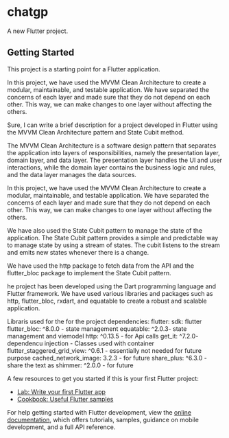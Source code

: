 # chatgp

A new Flutter project.

## Getting Started

This project is a starting point for a Flutter application.


In this project, we have used the MVVM Clean Architecture to create a modular, maintainable, and testable application. We have separated the concerns of each layer and made sure that they do not depend on each other. This way, we can make changes to one layer without affecting the others.

Sure, I can write a brief description for a project developed in Flutter using the MVVM Clean Architecture pattern and State Cubit method.

The MVVM Clean Architecture is a software design pattern that separates the application into layers of responsibilities, namely the presentation layer, domain layer, and data layer. The presentation layer handles the UI and user interactions, while the domain layer contains the business logic and rules, and the data layer manages the data sources.

In this project, we have used the MVVM Clean Architecture to create a modular, maintainable, and testable application. We have separated the concerns of each layer and made sure that they do not depend on each other. This way, we can make changes to one layer without affecting the others.

We have also used the State Cubit pattern to manage the state of the application. The State Cubit pattern provides a simple and predictable way to manage state by using a stream of states. The cubit listens to the stream and emits new states whenever there is a change.

We have used the http package to fetch data from the API and the flutter_bloc package to implement the State Cubit pattern.

he project has been developed using the Dart programming language and Flutter framework. We have used various libraries and packages such as http, flutter_bloc, rxdart, and equatable to create a robust and scalable application.

Libraris used for the for the project
dependencies:
flutter:
sdk: flutter
flutter_bloc: ^8.0.0 - state management 
equatable: ^2.0.3- state management and viemodel
http: ^0.13.5 - for Api calls
get_it: ^7.2.0- dependencu injection - Classes used with container 
flutter_staggered_grid_view: ^0.6.1 - essentially not needed for future purpose
cached_network_image: 3.2.3 - for future
share_plus: ^6.3.0 - share the text as
shimmer: ^2.0.0 - for future




A few resources to get you started if this is your first Flutter project:

- [Lab: Write your first Flutter app](https://docs.flutter.dev/get-started/codelab)
- [Cookbook: Useful Flutter samples](https://docs.flutter.dev/cookbook)

For help getting started with Flutter development, view the
[online documentation](https://docs.flutter.dev/), which offers tutorials,
samples, guidance on mobile development, and a full API reference.
